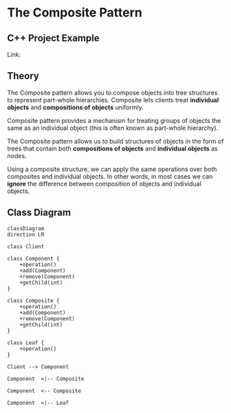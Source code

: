 # The Composite Pattern

## C++ Project Example
Link: [](https://github.com/akormous/design-patterns/tree/main/Code/CompositePattern/)

## Theory

The Composite pattern allows you to compose objects into tree structures to represent part-whole hierarchies. Composite lets clients treat **individual objects** and **compositions of objects** uniformly.

Composite pattern provides a mechanism for treating groups of objects the same as an individual object (this is often known as part-whole hierarchy). 

The Composite pattern allows us to build structures of objects in the form of trees that contain both **compositions of objects** and **individual objects** as nodes.

Using a composite structure, we can apply the same operations over both composites and individual objects. In other words, in most cases we can **ignore** the difference between composition of objects and individual objects.

## Class Diagram

```mermaid
classDiagram
direction LR

class Client

class Component {
    +operation()
    +add(Component)
    +remove(Component)
    +getChild(int)
}

class Composite {
    +operation()
    +add(Component)
    +remove(Component)
    +getChild(int)
}

class Leaf {
    +operation()
}

Client --> Component

Component  <|-- Composite

Component  <-- Composite

Component  <|-- Leaf
```